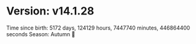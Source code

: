 # Version: v14.1.28
Time since birth: 5172 days, 124129 hours, 7447740 minutes, 446864400 seconds
Season: Autumn 🍁
